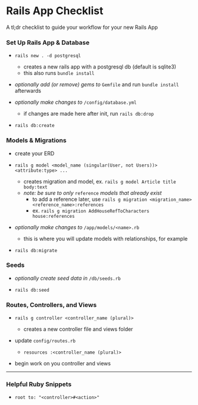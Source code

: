 # Rails App Checklist
A tl;dr checklist to guide your workflow for your new Rails App

### Set Up Rails App & Database

- `rails new . -d postgresql`
  - creates a new rails app with a postgresql db (default is sqlite3)
  - this also runs `bundle install`
  
- _optionally add (or remove) gems to_ `Gemfile` and run `bundle install` afterwards

- _optionally make changes to_ `/config/database.yml`
  - if changes are made here after init, run `rails db:drop`

- `rails db:create`

### Models & Migrations

- create your ERD

- `rails g model <model_name (singular(User, not Users))> <attribute:type> ...`
  - creates migration and model, ex. `rails g model Article title body:text`
  - _note: be sure to only_ `reference` _models that already exist_
    - to add a reference later, use `rails g migration <migration_name> <reference_name>:references`
    - ex. `rails g migration AddHouseRefToCharacters house:references`

- _optionally make changes to_ `/app/models/<name>.rb`
  - this is where you will update models with relationships, for example

- `rails db:migrate`

### Seeds

- _optionally create seed data in_ `/db/seeds.rb`

- `rails db:seed`

### Routes, Controllers, and Views

- `rails g controller <controller_name (plural)>`
  - creates a new controller file and views folder
  
- update `config/routes.rb`
  - `resources :<controller_name (plural)>`
  
- begin work on you controller and views

-----

### Helpful Ruby Snippets

- `root to: "<controller>#<action>"`

